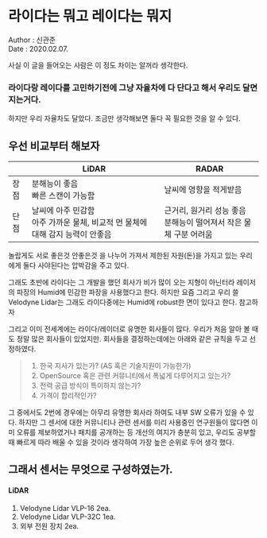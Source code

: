 # 라이다는 뭐고 레이다는 뭐지
Author : 신관준 <br/>
Date : 2020.02.07. <br/>


사실 이 글을 들어오는 사람은 이 정도 차이는 알꺼라 생각한다.

###  라이다랑 레이다를 고민하기전에 그냥 자율차에 다 단다고 해서 우리도 달면 지는거다.
하지만 우리 자율차도 달았다. 조금만 생각해보면 둘다 꼭 필요한 것을 알 수 있다.


## 우선 비교부터 해보자
||LiDAR|RADAR|   
|---|---|---|   
|장점|분해능이 좋음<br/>   빠른 스캔이 가능함|날씨에 영향을 적게받음|   
|단점|날씨에 아주 민감함<br/>  아주 가까운 물체, 비교적 먼 물체에 대해 감지 능력이 안좋음|근거리, 원거리 성능 좋음<br/> 분해능이 떨어져서 작은 물체 구분 어려움|   

놀랍게도 서로 좋은것 안좋은것 을 나누어 가져서 제한된 자원(돈)을 가지고 있는 우리에게 둘다 사야된다는 압박감을 주고 있다.

그래도 초반에 라이다는 그 개발을 했던 회사가 비가 많이 오는 지형이 아닌터라 레이저의 파장의 Humid에 민감한 파장을 사용했다고 한다. 하지만 요즘 그리고 우리 쓸 Velodyne Lidar는 그래도 라이다중에는 Humid에 robust한 면이 있다고 한다. 참고하자

그리고 이미 전세계에는 라이다/레이더로 유명한 회사들이 많다. 우리가 처음 알아 볼 때도 정말 많은 회사들이 있었지만. 회사들을 결정하는데에는 아래와 같은 규칙을 두고 선정하였다.
> 1. 한국 지사가 있는가? (AS 혹은 기술지원이 가능한가)
> 2. OpenSource 혹은 관련 커뮤니티에서 폭넓게 다루어지고 있는가?
> 3. 전력 공급 방식이 특이하지 않는가?
> 4. 가격이 합리적인가? 

그 중에서도 2번에 경우에는 아무리 유명한 회사라 하여도 내부 SW 오류가 있을 수 있다. 하지만 그 센서에 대한 커뮤니티나 관련 센서를 미리 사용중인 연구원들이 많다면 이미 오류를 제보하였거나 패치를 공개하는 등 개선의 여지가 충분히 있고, 우리도 공부할 때 빠르게 따라 배울 수 있을 것이라 생각하여 가장 높은 순위로 두어 생각 했다.

## 그래서 센서는 무엇으로 구성하였는가.

#### LiDAR
  1. Velodyne Lidar VLP-16 2ea.
  2. Velodyne Lidar VLP-32C 1ea.
  3. 외부 전원 장치 2ea.
  
